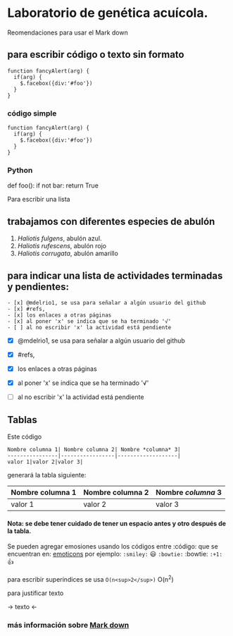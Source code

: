 # Laboratorio de genética acuícola.
Reomendaciones para usar el Mark down

## para escribir código o texto sin formato
```
function fancyAlert(arg) {
  if(arg) {
    $.facebox({div:'#foo'})
  }
}
```

### código simple
    function fancyAlert(arg) {
      if(arg) {
        $.facebox({div:'#foo'})
      }
    }

### Python

  def foo():
      if not bar:
          return True

Para escribir una lista
## trabajamos con diferentes especies de abulón
1. *Haliotis fulgens*, abulón azul.
2. *Haliotis rufescens*, abulón rojo
3. *Haliotis corrugata*, abulón amarillo


## para indicar una lista de actividades terminadas y pendientes:
```
- [x] @mdelrio1, se usa para señalar a algún usuario del github
- [x] #refs, 
- [x] los enlaces a otras páginas 
- [x] al poner 'x' se indica que se ha terminado '√'
- [ ] al no escribir 'x' la actividad está pendiente
```

- [x] @mdelrio1, se usa para señalar a algún usuario del github
- [x] #refs, 
- [x] los enlaces a otras páginas 
- [x] al poner 'x' se indica que se ha terminado '√'
- [ ] al no escribir 'x' la actividad está pendiente


## Tablas

Este código 
```
Nombre columna 1| Nombre columna 2| Nombre *columna* 3| 
----------------|-----------------|-------------------|
valor 1|valor 2|valor 3|
```
generará la tabla siguiente:

Nombre columna 1| Nombre columna 2| Nombre *columna* 3| 
----------------|-----------------|-------------------|
valor 1|valor 2|valor 3|

#### Nota: se debe tener cuidado de tener un espacio antes y otro después de la tabla.

Se pueden agregar emosiones usando los códigos entre :código: que se encuentran en:
[emoticons](http://www.emoji-cheat-sheet.com)
por ejemplo: 
`:smiley:` :smiley:
`:bowtie:` :bowtie:
`:+1:` :+1:

para escribir superíndices se usa 
`O(n<sup>2</sup>)`
O(n<sup>2</sup>)

para justificar texto

-> texto <-

### más información sobre [Mark down](https://help.github.com/articles/basic-writing-and-formatting-syntax/)
